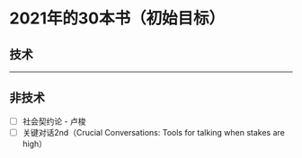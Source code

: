 # 2021年的30本书（初始目标）

## 技术







---

## 非技术

- [ ] 社会契约论 - 卢梭
- [ ] 关键对话2nd（Crucial Conversations: Tools for talking when stakes are high）
